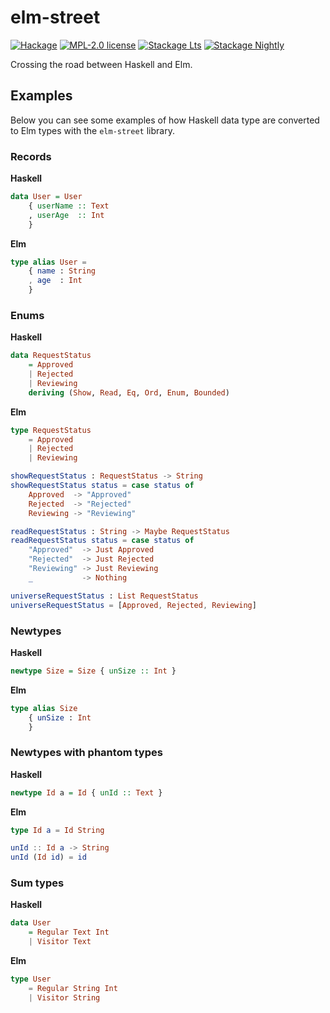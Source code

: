 # elm-street

[![Hackage](https://img.shields.io/hackage/v/elm-street.svg)](https://hackage.haskell.org/package/elm-street)
[![MPL-2.0 license](https://img.shields.io/badge/license-MPL--2.0-blue.svg)](LICENSE)
[![Stackage Lts](http://stackage.org/package/elm-street/badge/lts)](http://stackage.org/lts/package/elm-street)
[![Stackage Nightly](http://stackage.org/package/elm-street/badge/nightly)](http://stackage.org/nightly/package/elm-street)

Crossing the road between Haskell and Elm.

## Examples

Below you can see some examples of how Haskell data type are converted to Elm
types with the `elm-street` library.

### Records

**Haskell**

```haskell
data User = User
    { userName :: Text
    , userAge  :: Int
    }
```

**Elm**

```elm
type alias User =
    { name : String
    , age  : Int
    }
```

### Enums

**Haskell**

```haskell
data RequestStatus
    = Approved
    | Rejected
    | Reviewing
    deriving (Show, Read, Eq, Ord, Enum, Bounded)
```

**Elm**

```elm
type RequestStatus
    = Approved
    | Rejected
    | Reviewing

showRequestStatus : RequestStatus -> String
showRequestStatus status = case status of
    Approved  -> "Approved"
    Rejected  -> "Rejected"
    Reviewing -> "Reviewing"

readRequestStatus : String -> Maybe RequestStatus
readRequestStatus status = case status of
    "Approved"  -> Just Approved
    "Rejected"  -> Just Rejected
    "Reviewing" -> Just Reviewing
    _           -> Nothing

universeRequestStatus : List RequestStatus
universeRequestStatus = [Approved, Rejected, Reviewing]
```

### Newtypes

**Haskell**

```haskell
newtype Size = Size { unSize :: Int }
```

**Elm**

```elm
type alias Size
    { unSize : Int
    }
```

### Newtypes with phantom types

**Haskell**

```haskell
newtype Id a = Id { unId :: Text }
```

**Elm**

```elm
type Id a = Id String

unId :: Id a -> String
unId (Id id) = id
```

### Sum types

**Haskell**

```haskell
data User
    = Regular Text Int
    | Visitor Text
```

**Elm**

```elm
type User
    = Regular String Int
    | Visitor String
```
